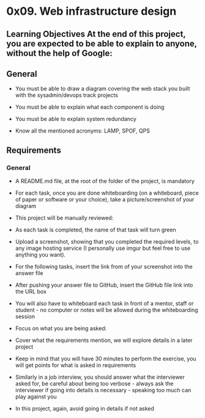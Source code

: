 # 0x09. Web infrastructure design

## Learning Objectives At the end of this project, you are expected to be able to explain to anyone, without the help of Google:

## General

* You must be able to draw a diagram covering the web stack you built with the sysadmin/devops track projects

* You must be able to explain what each component is doing

* You must be able to explain system redundancy

* Know all the mentioned acronyms: LAMP, SPOF, QPS

## Requirements
### General

* A README.md file, at the root of the folder of the project, is mandatory

* For each task, once you are done whiteboarding (on a whiteboard, piece of paper or software or your choice), take a picture/screenshot of your diagram

* This project will be manually reviewed:

* As each task is completed, the name of that task will turn green

* Upload a screenshot, showing that you completed the required levels, to any image hosting service (I personally use imgur but feel free to use anything you want).

* For the following tasks, insert the link from of your screenshot into the answer file

* After pushing your answer file to GitHub, insert the GitHub file link into the URL box

* You will also have to whiteboard each task in front of a mentor, staff or student - no computer or notes will be allowed during the whiteboarding session

* Focus on what you are being asked:

* Cover what the requirements mention, we will explore details in a later project

* Keep in mind that you will have 30 minutes to perform the exercise, you will get points for what is asked in requirements

* Similarly in a job interview, you should answer what the interviewer asked for, be careful about being too verbose - always ask the interviewer if going into details is necessary - speaking too much can play against you

* In this project, again, avoid going in details if not asked 